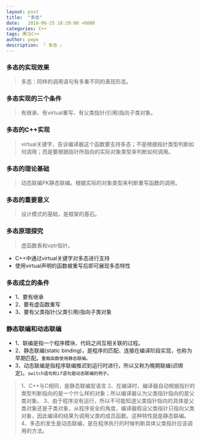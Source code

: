 ```yaml
---
layout: post
title:  "多态"
date:   2018-06-25 18:29:00 +0800
categories: C++
tags: 黑马C++
author: pepe
description: 『 多态 』
---
```


### **多态的实现效果**
> 多态：同样的调用语句有多重不同的表现形态。

### **多态实现的三个条件**
> 有继承、有virtual重写、有父类指针(引用)指向子类对象。

### **多态的C++实现**
> virtual关键字，告诉编译器这个函数要支持多态；不是根据指针类型判断如何调用；而是要根据指针所指向的实际对象类型来判断如何调用。

### **多态的理论基础**
> 动态联编PK静态联编。根据实际的对象类型来判断重写函数的调用。

### **多态的重要意义**
> 设计模式的基础，是框架的基石。

### **多态原理探究**
> 虚函数表和vptr指针。

* C++中通过virtual关键字对多态进行支持
* 使用virtual声明的函数被重写后即可展现多态特性

### 多态成立的条件

* 1、要有继承
* 2、要有虚函数重写
* 3、要有父类指针(父类引用)指向子类对象

### 静态联编和动态联编

* 1、联编是指一个程序模块、代码之间互相关联的过程。
* 2、静态联编(static binding)，是程序的匹配、连接在编译阶段实现，也称为早期匹配。`重载函数使用静态联编。`
* 3、动态联编是指程序联编推迟到运行时进行，所以又称为晚期联编(迟绑定)。`switch语句和if语句是动态联编的例子。` 

> 1、C++与C相同，是静态联编型语言
> 2、在编译时，编译器自动根据指针的类型判断指向的是一个什么样的对象；所以编译器认为父类指针指向的是父类对象。
> 3、由于程序没有运行，所以不可能知道父类指针指向的具体是父类对象还是子类对象，从程序安全的角度，编译器假设父类指针只指向父类对象，因此编译的结果为调用父类的成员函数。这种特性就是静态联编。
> 4、多态的发生是动态联编，是在程序执行的时候判断具体父类指针应该调用的方法。

    
    

    
    
    
    
    
    
    
    
    
    
    
    
    
    
    
    
    
    
    
    
    
    
    
    
    
    
    
    
    
    
    
    
    
    
    
    
    
    
    
    
    
    
    
    
    
    
    
    
    
    
    
    
    
    
    
    
    
    
    
    
    
    
    












